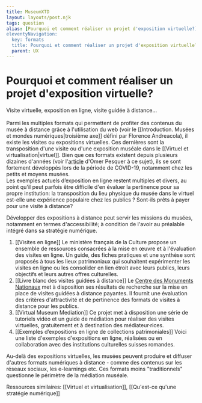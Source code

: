```yaml
---
title: MuseumXTD
layout: layouts/post.njk
tags: question
alias: [Pourquoi et comment réaliser un projet d'exposition virtuelle?]
eleventyNavigation:
  key: formats
  title: Pourquoi et comment réaliser un projet d'exposition virtuelle?
  parent: UX
---
```

# **Pourquoi et comment réaliser un projet d'exposition virtuelle?**  
Visite virtuelle, exposition en ligne, visite guidée à distance... <br>   
Parmi les multiples formats qui permettent de profiter des contenus du musée à distance grâce à l'utilisation du web (voir le [[Introduction. Musées et mondes numériques|troisième axe]] défini par Florence Andreacola), il existe les visites ou expositions virtuelles. Ces dernières sont la transposition d'une visite ou d'une exposition muséale dans le [[Virtuel et virtualisation|virtuel]]. 
Bien que ces formats existent depuis plusieurs dizaines d'années (voir l'[article](https://omer.mobi/notes/france-numerique-pour-les-musees-reperes) d'Omer Pesquer à ce sujet), ils se sont fortement développés lors de la période de COVID-19, notamment chez les petits et moyens musées. <br>
Les exemples actuels d’exposition en ligne restent multiples et divers, au point qu'il peut parfois être difficile d'en évaluer la pertinence pour sa propre institution: la transposition du lieu physique du musée dans le virtuel est-elle une expérience populaire chez les publics ? Sont-ils prêts à payer pour une visite à distance? 

Développer des expositions à distance peut servir les missions du musées, notamment en termes d'accessibilité; à condition de l'avoir au préalable intégré dans sa stratégie numérique.

1. [[Visites en ligne]]
   Le ministère français de la Culture propose un ensemble de ressources consacrées à la mise en œuvre et à l'évaluation des visites en ligne. Un guide, des fiches pratiques et une synthèse sont proposés à tous les lieux patrimoniaux qui souhaitent expérimenter les visites en ligne ou les consolider en lien étroit avec leurs publics, leurs objectifs et leurs autres offres culturelles.  
2. [[Livre blanc des visites guidées à distance]]
   Le [Centre des Monuments Nationaux](https://www.monuments-nationaux.fr) met à disposition ses résultats de recherche sur la mise en place de visites guidées à distance payantes. Il fournit une évaluation des critères d'attractivité et de pertinence des formats de visites à distance pour les publics.  
3. [[Virtual Museum Mediation]]
   Ce projet met à disposition une série de tutoriels vidéo et un guide de médiation pour réaliser des visites virtuelles, gratuitement et à destination des médiateur·rices. 
4. [[Exemples d’expositions en ligne de collections patrimoniales]]
   Voici une liste d'exemples d'expositions en ligne, réalisées ou en collaboration avec des institutions culturelles suisses romandes.    

Au-delà des expositions virtuelles, les musées peuvent produire et diffuser d'autres formats numériques à distance - comme des contenus sur les réseaux sociaux, les e-learnings etc. Ces formats moins "traditionnels" questionne le périmètre de la médiation muséale.  

Ressources similaires: [[Virtuel et virtualisation]], [[Qu'est-ce qu'une stratégie numérique]]

